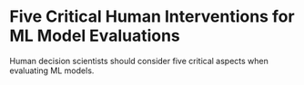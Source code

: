 # Five Critical Human Interventions for ML Model Evaluations
Human decision scientists should consider five critical aspects when evaluating ML models.
